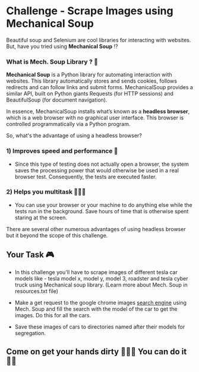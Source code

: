 # Challenge - Scrape Images using Mechanical Soup

Beautiful soup and Selenium are cool libraries for interacting with websites. But, have you tried using **Mechanical Soup** ⁉️

### What is Mech. Soup Library ? 🤔
**Mechanical Soup** is a Python library for automating interaction with websites. This library automatically stores and sends cookies, follows redirects and can follow links and submit forms. MechanicalSoup provides a similar API, built on Python giants Requests (for HTTP sessions) and BeautifulSoup (for document navigation).

In essence, MechanicalSoup installs what’s known as a **headless browser**, which is a web browser with no graphical user interface. This browser is controlled programmatically via a Python program.

So, what's the advantage of using a headless browser?

### 1) Improves speed and performance 🚀
- Since this type of testing does not actually open a browser, the system saves the processing power that would otherwise be used in a real browser test. Consequently, the tests are executed faster.

### 2) Helps you multitask 👩🏻‍💻
- You can use your browser or your machine to do anything else while the tests run in the background. Save hours of time that is otherwise spent staring at the screen.

There are several other numerous advantages of using headless browser but it beyond the scope of this challenge.

## Your Task 🎮

- In this challenge you'll have to scrape images of different tesla car models like - tesla model x, model y, model 3, roadster and tesla cyber truck using Mechanical soup library. (Learn more about Mech. Soup in resources.txt file)

- Make a get request to the google chrome images [search engine]("https://www.google.com/imghp?hl=EN) using Mech. Soup and fill the search with the model of the car to get the images.
Do this for all the cars.

- Save these images of cars to directories named after their models for segregation.

## Come on get your hands dirty 👨🏻‍💻 You can do it 👍🏻
#
